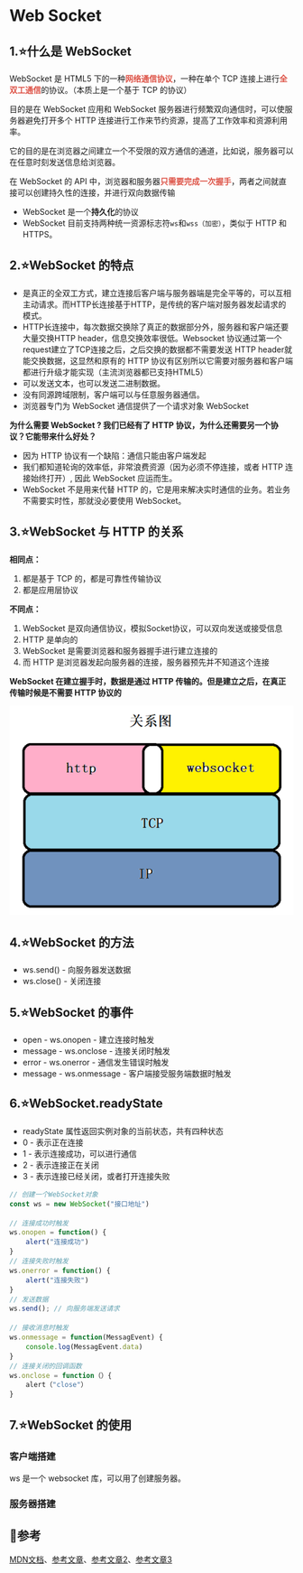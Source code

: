 # Web Socket

## 1.:star:什么是 WebSocket

WebSocket 是 HTML5 下的一种<strong style="color:#DD5145">网络通信协议</strong>，一种在单个 TCP 连接上进行<strong style="color:#DD5145">全双工通信</strong>的协议。（本质上是一个基于 TCP 的协议）

目的是在 WebSocket 应用和 WebSocket 服务器进行频繁双向通信时，可以使服务器避免打开多个 HTTP 连接进行工作来节约资源，提高了工作效率和资源利用率。

它的目的是在浏览器之间建立一个不受限的双方通信的通道，比如说，服务器可以在任意时刻发送信息给浏览器。

在 WebSocket 的 API 中，浏览器和服务器<strong style="color:#DD5145">只需要完成一次握手</strong>，两者之间就直接可以创建持久性的连接，并进行双向数据传输

- WebSocket 是一个**持久化**的协议
- WebSocket 目前支持两种统一资源标志符`ws`和`wss（加密）`，类似于 HTTP 和 HTTPS。

## 2.:star:WebSocket 的特点

- 是真正的全双工方式，建立连接后客户端与服务器端是完全平等的，可以互相主动请求。而HTTP长连接基于HTTP，是传统的客户端对服务器发起请求的模式。
- HTTP长连接中，每次数据交换除了真正的数据部分外，服务器和客户端还要大量交换HTTP header，信息交换效率很低。Websocket 协议通过第一个request建立了TCP连接之后，之后交换的数据都不需要发送 HTTP header就能交换数据，这显然和原有的 HTTP 协议有区别所以它需要对服务器和客户端都进行升级才能实现（主流浏览器都已支持HTML5）
- 可以发送文本，也可以发送二进制数据。
- 没有同源跨域限制，客户端可以与任意服务器通信。
- 浏览器专门为 WebSocket 通信提供了一个请求对象 WebSocket

**为什么需要 WebSocket ? 我们已经有了 HTTP 协议，为什么还需要另一个协议？它能带来什么好处？**

- 因为 HTTP 协议有一个缺陷：通信只能由客户端发起
- 我们都知道轮询的效率低，非常浪费资源（因为必须不停连接，或者 HTTP 连接始终打开）, 因此 WebSocket 应运而生。
- WebSocket 不是用来代替 HTTP 的，它是用来解决实时通信的业务。若业务不需要实时性，那就没必要使用 WebSocket。

## 3.:star:WebSocket 与 HTTP 的关系

**相同点：**

1. 都是基于 TCP 的，都是可靠性传输协议
2. 都是应用层协议

**不同点：**

1. WebSocket 是双向通信协议，模拟Socket协议，可以双向发送或接受信息
2. HTTP 是单向的
3. WebSocket 是需要浏览器和服务器握手进行建立连接的
4. 而 HTTP 是浏览器发起向服务器的连接，服务器预先并不知道这个连接

**WebSocket 在建立握手时，数据是通过 HTTP 传输的。但是建立之后，在真正传输时候是不需要 HTTP 协议的**

![](WebSocket.assets/image-20230520205820817.png)

## 4.:star:WebSocket 的方法

- ws.send() - 向服务器发送数据
- ws.close() - 关闭连接

## 5.:star:WebSocket 的事件

- open - ws.onopen - 建立连接时触发
- message - ws.onclose - 连接关闭时触发
- error - ws.onerror - 通信发生错误时触发
- message - ws.onmessage - 客户端接受服务端数据时触发

## 6.:star:WebSocket.readyState

- readyState 属性返回实例对象的当前状态，共有四种状态
- 0 - 表示正在连接
- 1 - 表示连接成功，可以进行通信
- 2 - 表示连接正在关闭
- 3 - 表示连接已经关闭，或者打开连接失败

```js
// 创建一个WebSocket对象
const ws = new WebSocket("接口地址")

// 连接成功时触发
ws.onopen = function() {
    alert("连接成功")
}
// 连接失败时触发
ws.onerror = function() {
    alert("连接失败")
}
// 发送数据
ws.send(); // 向服务端发送请求

// 接收消息时触发
ws.onmessage = function(MessagEvent) {
    console.log(MessagEvent.data)
}
// 连接关闭的回调函数
ws.onclose = function（）{
    alert（"close"）
}
```

## 7.:star:WebSocket 的使用

### 客户端搭建

ws 是一个 websocket 库，可以用了创建服务器。







### 服务器搭建



## :page_facing_up:参考

[MDN文档](https://developer.mozilla.org/zh-CN/docs/Web/API/WebSocket)、[参考文章](https://blog.csdn.net/weixin_48845614/article/details/126634761)、[参考文章2](https://blog.csdn.net/sinat_36422236/article/details/85051547)、[参考文章3](https://blog.csdn.net/qq_54773998/article/details/123863493)

